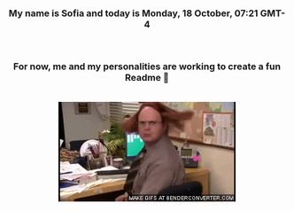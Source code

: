 


<div align="center">
<h3 >My name is Sofia and today is Monday, 18 October, 07:21 GMT-4</h3><br>
<h3 >For now, me and my personalities are working to create a fun Readme 👋
</h3><br>
<img src='img/dwight.gif' alt='working...'/>
</div>
